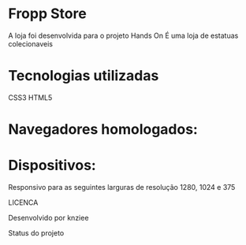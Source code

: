 # Fropp Store

A loja foi desenvolvida para o projeto Hands On
É uma loja de estatuas colecionaveis

# Tecnologias utilizadas

CSS3
HTML5

# Navegadores homologados:

# Dispositivos:
Responsivo para as seguintes larguras de resolução 1280, 1024 e 375

LICENCA

Desenvolvido por knziee

Status do projeto